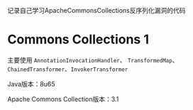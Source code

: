 记录自己学习ApacheCommonsCollections反序列化漏洞的代码

# Commons Collections 1

主要使用 `AnnotationInvocationHandler`、 `TransformedMap`、`ChainedTransformer`、`InvokerTransformer`

Java版本：8u65

Apache Commons Collection版本：3.1